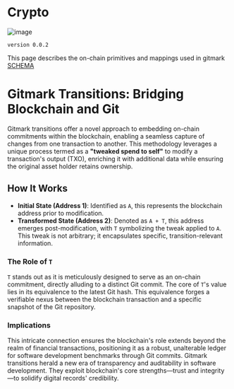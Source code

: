 # Crypto

![image](https://github.com/solidpayorg/gitmark/assets/65864/a06152fc-a7f5-4a99-a75f-4471e16ea173)

`version 0.0.2`

This page describes the on-chain primitives and mappings used in gitmark [SCHEMA](./SCHEMA.md)

# Gitmark Transitions: Bridging Blockchain and Git

Gitmark transitions offer a novel approach to embedding on-chain commitments within the blockchain, enabling a seamless capture of changes from one transaction to another. This methodology leverages a unique process termed as a **"tweaked spend to self"** to modify a transaction's output (TXO), enriching it with additional data while ensuring the original asset holder retains ownership.

## How It Works

- **Initial State (Address 1)**: Identified as `A`, this represents the blockchain address prior to modification.
- **Transformed State (Address 2)**: Denoted as `A + T`, this address emerges post-modification, with `T` symbolizing the tweak applied to `A`. This tweak is not arbitrary; it encapsulates specific, transition-relevant information.
  
### The Role of `T`

`T` stands out as it is meticulously designed to serve as an on-chain commitment, directly alluding to a distinct Git commit. The core of `T`'s value lies in its equivalence to the latest Git hash. This equivalence forges a verifiable nexus between the blockchain transaction and a specific snapshot of the Git repository.

### Implications

This intricate connection ensures the blockchain's role extends beyond the realm of financial transactions, positioning it as a robust, unalterable ledger for software development benchmarks through Git commits. Gitmark transitions herald a new era of transparency and auditability in software development. They exploit blockchain's core strengths—trust and integrity—to solidify digital records' credibility.


